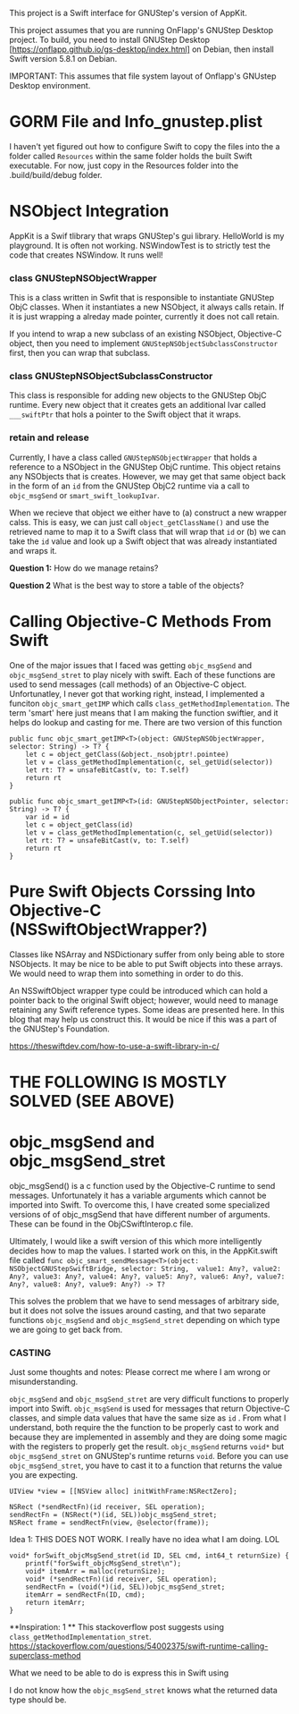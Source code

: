 This project is a Swift interface for GNUStep's version of AppKit. 

This project assumes that you are running OnFlapp's GNUStep Desktop project. To build, you need to install GNUStep Desktop [https://onflapp.github.io/gs-desktop/index.html] on Debian, then install Swift version 5.8.1 on Debian.

IMPORTANT: This assumes that file system layout of Onflapp's GNUstep Desktop environment. 

# GORM File and Info_gnustep.plist

I haven't yet figured out how to configure Swift to copy the files into the a folder called ```Resources``` within the same folder holds the built Swift executable. For now, just copy in the Resources folder into the .build/build/debug folder. 


# NSObject Integration
AppKit is a Swif tlibrary that wraps GNUStep's gui library. 
HelloWorld is my playground. It is often not working. 
NSWindowTest is to strictly test the code that creates NSWindow. It runs well!



### class GNUStepNSObjectWrapper
This is a class written in Swfit that is responsible to instantiate GNUStep ObjC classes. When it instantiates a new NSObject, it always calls retain. If it is just wrapping a alreday made pointer, currently it does not call retain. 

If you intend to wrap a new subclass of an existing NSObject, Objective-C object, then you need to implement ```GNUStepNSObjectSubclassConstructor``` first, then you can wrap that subclass.

### class GNUStepNSObjectSubclassConstructor
This class is responsible for adding new objects to the GNUStep ObjC runtime. Every new object that it creates gets an additional Ivar called ```___swiftPtr``` that hols a pointer to the Swift object that it wraps.


### retain and release
Currently, I have a class called ```GNUStepNSObjectWrapper``` that holds a reference to a NSObject in the GNUStep ObjC runtime. This object retains any NSObjects that is creates. However, we may get that same object back in the form of an ```id``` from the GNUStep ObjC2 runtime via a call to ```objc_msgSend``` or ```smart_swift_lookupIvar```. 

When we recieve that object we either have to (a) construct a new wrapper calss. This is easy, we can just call ```object_getClassName()``` and use the retrieved name to map it to a Swift class that will wrap that ```id``` or (b) we can take the ```id``` value and look up a Swift object that was already instantiated and wraps it. 

**Question 1:**
How do we manage retains? 

**Question 2**
What is the best way to store a table of the objects?

# Calling Objective-C Methods From Swift
One of the major issues that I faced was getting `objc_msgSend` and `objc_msgSend_stret` to play nicely with swift. Each of these functions are used to send messages (call methods) of an Objective-C object. Unfortunatley, I never got that working right, instead, I implemented a funciton `objc_smart_getIMP` which calls `class_getMethodImplementation`. The term 'smart' here just means that I am making the function swiftier, and it helps do lookup and casting for me. There are two version of this function

```
public func objc_smart_getIMP<T>(object: GNUStepNSObjectWrapper, selector: String) -> T? {
	let c = object_getClass(&object._nsobjptr!.pointee)
	let v = class_getMethodImplementation(c, sel_getUid(selector))
	let rt: T? = unsafeBitCast(v, to: T.self)
	return rt
}

public func objc_smart_getIMP<T>(id: GNUStepNSObjectPointer, selector: String) -> T? {
	var id = id
	let c = object_getClass(id)
	let v = class_getMethodImplementation(c, sel_getUid(selector))
	let rt: T? = unsafeBitCast(v, to: T.self)
	return rt
}
```

# Pure Swift Objects Corssing Into Objective-C (NSSwiftObjectWrapper?)

Classes like NSArray and NSDictionary suffer from only being able to store NSObjects. It may be nice to be able to put Swift objects into these arrays. We would  need to wrap them into something in order to do this. 

An NSSwiftObject wrapper type could be introduced which can hold a pointer back to the original Swift object; however, would need to manage retaining any Swift reference types. Some ideas are presented here. In this blog that may help us construct this. It would be nice if this was a part of the GNUStep's Foundation. 

https://theswiftdev.com/how-to-use-a-swift-library-in-c/


# THE FOLLOWING IS MOSTLY SOLVED (SEE ABOVE)

# objc_msgSend and objc_msgSend_stret

objc_msgSend() is a c function used by the Objective-C runtime to send messages. Unfortunately it has a variable arguments which cannot be imported into Swift. To overcome this, I have created some specialized versions of of objc_msgSend that have different number of arguments. These can be found in the ObjCSwiftInterop.c file.

Ultimately, I would like a swift version of this which more intelligently decides how to map the values. I started work on this, in the AppKit.swift file called ```func objc_smart_sendMessage<T>(object: NSObjectGNUStepSwiftBridge, selector: String,  value1: Any?, value2: Any?, value3: Any?, value4: Any?, value5: Any?, value6: Any?, value7: Any?, value8: Any?, value9: Any?) -> T?```

This solves the problem that we have to send messages of arbitrary side, but it does not solve the issues around casting, and that two separate functions `objc_msgSend` and `objc_msgSend_stret` depending on which type we are going to get back from.

### CASTING ###

Just some thoughts and notes: Please correct me where I am wrong or misunderstanding. 

`objc_msgSend` and `objc_msgSend_stret` are very difficult functions to properly import into Swift. `objc_msgSend` is used for messages that return Objective-C classes, and simple data values that have the same size as `id` . From what I understand, both require the the function to be properly cast to work and because they are implemented in assembly and they are doing some magic with the registers to properly get the result. `objc_msgSend` returns `void*` but `objc_msgSend_stret` on GNUStep's runtime returns `void`. Before you can use `objc_msgSend_stret`, you have to cast it to a function that returns the value you are expecting. 

```
UIView *view = [[NSView alloc] initWithFrame:NSRectZero];

NSRect (*sendRectFn)(id receiver, SEL operation);
sendRectFn = (NSRect(*)(id, SEL))objc_msgSend_stret;
NSRect frame = sendRectFn(view, @selector(frame));
```

Idea 1: THIS DOES NOT WORK. I really have no idea what I am doing. LOL
```
void* forSwift_objcMsgSend_stret(id ID, SEL cmd, int64_t returnSize) {
	printf("forSwift_objcMsgSend_stret\n");
	void* itemArr = malloc(returnSize);
	void* (*sendRectFn)(id receiver, SEL operation);
	sendRectFn = (void(*)(id, SEL))objc_msgSend_stret;
	itemArr = sendRectFn(ID, cmd);
	return itemArr;
}
```

**Inspiration: 1 ** 
This stackoverflow post suggests using `class_getMethodImplementation_stret`. 
https://stackoverflow.com/questions/54002375/swift-runtime-calling-superclass-method


What we need to be able to do is express this in Swift using 

I do not know how the `objc_msgSend_stret` knows what the returned data type should be. 


